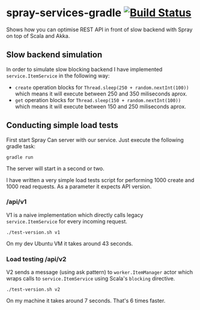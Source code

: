spray-services-gradle [![Build Status](https://travis-ci.org/lukaszbudnik/spray-services-gradle.svg?branch=master)](https://travis-ci.org/lukaszbudnik/spray-services-gradle)
=====================

Shows how you can optimise REST API in front of slow backend with Spray on top of Scala and Akka.

## Slow backend simulation

In order to simulate slow blocking backend I have implemented `service.ItemService` in the following way:

  * `create` operation blocks for `Thread.sleep(250 + random.nextInt(100))` which means it will execute between 250 and 350 miliseconds aprox.
  * `get` operation blocks for `Thread.sleep(150 + random.nextInt(100))` which means it will execute between 150 and 250 miliseconds aprox.

## Conducting simple load tests

First start Spray Can server with our service. Just execute the following gradle task:

`gradle run`

The server will start in a second or two.

I have written a very simple load tests script for performing 1000 create and 1000 read requests. As a parameter it expects API version.

### /api/v1

V1 is a naive implementation which directly calls legacy `service.ItemService` for every incoming request.

`./test-version.sh v1`

On my dev Ubuntu VM it takes around 43 seconds.

### Load testing /api/v2

V2 sends a message (using ask pattern) to `worker.ItemManager` actor which wraps calls to `service.ItemService` using Scala's `blocking` directive.

`./test-version.sh v2`

On my machine it takes around 7 seconds. That's 6 times faster.
